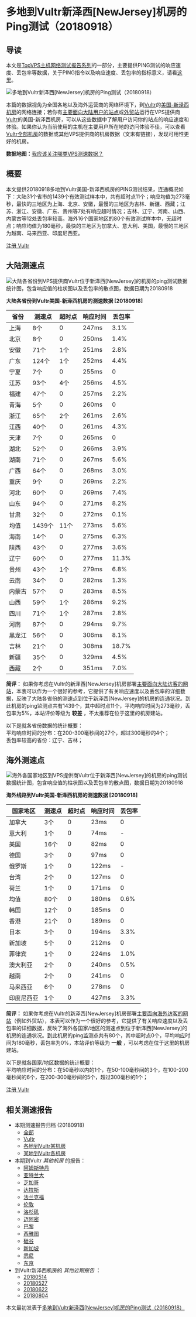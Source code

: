 #  多地到Vultr新泽西[NewJersey]机房的Ping测试（20180918） 

## 导读

本文是[TopVPS主机网络测试报告系列](https://vps123.top/pingtest)的一部分，主要提供PING测试的响应速度、丢包率等数据，关于PING指令以及响应速度、丢包率的指标意义，请看[这里](https://vps123.top/what-is-ping.html)。

![多地到Vultr新泽西\[NewJersey\]机房的Ping测试（20180918）](/images/thumbnails/to_vultr_Sydney.png)

本篇的数据视角为全国各地以及海外运营商的网络环境下，到[Vultr](https://vps123.top/go/vultr)的[美国-新泽西机房](https://vps123.top/vultr-facilities.html#newjersey)的网络连接；若你有[主要面向大陆用户的站点](https://vps123.top/website-for-mainland-users.html)或[外贸站](https://vps123.top/website-for-internation-trade.html)运行在VPS提供商[Vultr](https://vps123.top/go/vultr)的美国-新泽西机房，可以从这些数据中了解用户访问你的站点的响应速度和体验。如果你认为当前使用的主机在主要用户所在地的访问体验不佳，可以查看[Vultr全部机房](/vultr/isp/china/20180918-vultr-isp-china.md)的数据或其他VPS提供商的机房数据（文末有链接），发现可用性更好的机房。

**数据地图：**[我应该关注哪类VPS测速数据？](https://vps123.top/find-pingtest-data-you-need.html)

## 概要

本文提供20180918多地到Vultr美国-新泽西机房的PING测试结果，连通概况如下：大陆31个省市的1439个有效测试样本中，共有超时点11个；响应均值为273毫秒，最快的三地区为上海、北京、安徽，最慢的三地区为吉林、新疆、西藏；江苏、浙江、安徽、广东、贵州等7处有响应超时情况；吉林、辽宁、河南、山西、内蒙古等12处丢包率较高。海外16个国家地区的80个有效测试样本中，无超时点；响应均值为180毫秒，最快的三地区为加拿大、意大利、美国，最慢的三地区为越南、马来西亚、印度尼西亚。

[注册 Vultr](https://vps123.top/go/vultr/_btn1)

## 大陆测速点

![大陆各省份到VPS提供商Vultr位于新泽西\[NewJersey\]的机房的ping测试数据统计图，包含响应值的柱状图以及丢包率的散点图，数据日期为20180918](/images/pingtests/vultr_20180918/plot_idc_vultr_usa-newjersey_20180918_mainland.png)

**大陆各省份到Vultr美国-新泽西机房的测速数据 [20180918]**

省份 | 测速点 | 超时点 | 响应时间 | 丢包率  
---|---|---|---|---  
上海 | 8个 | 0 | 247ms | 3.1%  
北京 | 8个 | 0 | 250ms | 1.4%  
安徽 | 71个 | 1个 | 251ms | 2.8%  
广东 | 124个 | 1个 | 252ms | 4.4%  
宁夏 | 7个 | 0 | 255ms | 0  
江苏 | 93个 | 4个 | 256ms | 4.5%  
福建 | 47个 | 0 | 257ms | 2.2%  
青海 | 5个 | 0 | 260ms | 0  
浙江 | 65个 | 2个 | 261ms | 2.6%  
江西 | 40个 | 0 | 261ms | 4.3%  
天津 | 7个 | 0 | 265ms | 0  
湖北 | 52个 | 0 | 266ms | 3.9%  
湖南 | 71个 | 0 | 267ms | 5.6%  
广西 | 64个 | 0 | 268ms | 3.0%  
重庆 | 9个 | 0 | 269ms | 2.2%  
河北 | 60个 | 0 | 269ms | 7.4%  
山东 | 94个 | 0 | 271ms | 8.2%  
甘肃 | 32个 | 0 | 272ms | 0.1%  
均值 | 1439个 | 11个 | 273ms | 5.6%  
海南 | 14个 | 0 | 275ms | 6.3%  
陕西 | 43个 | 0 | 277ms | 3.6%  
辽宁 | 60个 | 0 | 277ms | 11.3%  
贵州 | 43个 | 1个 | 279ms | 6.8%  
云南 | 34个 | 0 | 282ms | 1.3%  
内蒙古 | 57个 | 0 | 283ms | 8.5%  
山西 | 59个 | 1个 | 286ms | 9.2%  
四川 | 71个 | 1个 | 287ms | 2.8%  
河南 | 87个 | 0 | 294ms | 9.7%  
黑龙江 | 56个 | 0 | 306ms | 8.1%  
吉林 | 21个 | 0 | 308ms | 18.7%  
新疆 | 35个 | 0 | 329ms | 4.5%  
西藏 | 2个 | 0 | 351ms | 7.0%  
  
**简评：** 如果你考虑在Vultr的新泽西[NewJersey]机房部署[主要面向大陆访客的网站](website-for-mainland-users.html)，本表可以作为一个很好的参考，它提供了有关响应速度以及丢包率的详细数据，反映了大陆各省份的测速点到位于新泽西[NewJersey]的机房的连通状况。到此机房的ping监测点共有1439个，其中超时点11个，平均响应时间为273毫秒，丢包率为5%，本站评价等级为 **较差** ，不太推荐在位于这里的机房建站。

以下是就各省份数据的统计概要：  
平均响应时间的分布：在200-300毫秒间的27个，超过300毫秒的4个；  
丢包率较高的省份：辽宁、吉林；

## 海外测速点

![海外各国家地区到VPS提供商Vultr位于新泽西\[NewJersey\]的机房的ping测试数据统计图，包含响应值的柱状图以及丢包率的散点图，数据日期为20180918](/images/pingtests/vultr_20180918/plot_idc_vultr_usa-newjersey_20180918_overseas.png)

**海外线路到Vultr美国-新泽西机房的测速数据 [20180918]**

国家地区 | 测速点 | 超时点 | 响应时间 | 丢包率  
---|---|---|---|---  
加拿大 | 3个 | 0 | 23ms | 0  
意大利 | 1个 | 0 | 74ms | -  
美国 | 16个 | 0 | 82ms | 0  
德国 | 3个 | 0 | 97ms | 0  
俄罗斯 | 1个 | 0 | 122ms | -  
台湾 | 2个 | 0 | 127ms | 0  
荷兰 | 1个 | 0 | 171ms | 0  
均值 | 80个 | 0 | 180ms | 0.6%  
韩国 | 12个 | 0 | 185ms | 0  
香港 | 21个 | 0 | 189ms | 0  
日本 | 3个 | 0 | 194ms | 3.3%  
新加坡 | 5个 | 0 | 212ms | 0  
菲律宾 | 1个 | 0 | 224ms | 1.0%  
澳大利亚 | 2个 | 0 | 240ms | 0.5%  
越南 | 2个 | 0 | 241ms | 0  
马来西亚 | 6个 | 0 | 278ms | 0  
印度尼西亚 | 1个 | 0 | 427ms | 3.3%  
  
**简评：** 如果你考虑在Vultr的新泽西[NewJersey]机房部署[主要面向海外访客的网站](https://vps123.top/website-for-internation-trade.html)（例如外贸站），本表可以作为一个很好的参考，它提供了有关响应速度以及丢包率的详细数据，反映了海外各国家/地区的测速点到位于新泽西[NewJersey]的机房的连通状况。到此机房的ping监测点共有80个，其中超时点0个，平均响应时间为180毫秒，丢包率为0%，本站评价等级为 **一般** ，可以考虑在位于这里的机房建站。

以下是就各国家/地区数据的统计概要：  
平均响应时间的分布：在50毫秒以内的1个，在50-100毫秒间的3个，在100-200毫秒间的6个，在200-300毫秒间的5个，超过300毫秒的1个；

[注册 Vultr](https://vps123.top/go/vultr/_btn2)

## 相关测速报告

  * 本期测速报告归档 (20180918) 
    * [全部](https://vps123.top/pingtests/20180918 "本期各VPS提供商全部测速报告")
    * [Vultr](https://vps123.top/pingtests/idc-vultr/20180918 "本期Vultr的全部测速报告")
    * [各地到Vultr某机房](https://vps123.top/pingtests/idc-vultr/isp-global/20180918 "以Vultr某机房为关注对象的视角，横向比较大陆各省份、海外各国家地区")
    * [某地到Vultr各机房](https://vps123.top/pingtests/idc-vultr/facility-all/20180918 "以大陆某省份为关注对象的视角，横向比较Vultr各机房")
  * 本期到Vultr _其他机房_ 的报告： 
    * [阿姆斯特丹](/vultr/idc/amsterdam/20180918-vultr-idc-amsterdam.md "多地到Vultr阿姆斯特丹机房的Ping测试 20180918")
    * [亚特兰大](/vultr/idc/atlanta/20180918-vultr-idc-atlanta.md "多地到Vultr亚特兰大机房的Ping测试 20180918")
    * [芝加哥](/vultr/idc/chicago/20180918-vultr-idc-chicago.md "多地到Vultr芝加哥机房的Ping测试 20180918")
    * [达拉斯](/vultr/idc/dallas/20180918-vultr-idc-dallas.md "多地到Vultr达拉斯机房的Ping测试 20180918")
    * [法兰克福](/vultr/idc/frankfurt/20180918-vultr-idc-frankfurt.md "多地到Vultr法兰克福机房的Ping测试 20180918")
    * [伦敦](/vultr/idc/london/20180918-vultr-idc-london.md "多地到Vultr伦敦机房的Ping测试 20180918")
    * [洛杉矶](/vultr/idc/losangeles/20180918-vultr-idc-losangeles.md "多地到Vultr洛杉矶机房的Ping测试 20180918")
    * [迈阿密](/vultr/idc/miami/20180918-vultr-idc-miami.md "多地到Vultr迈阿密机房的Ping测试 20180918")
    * [巴黎](/vultr/idc/paris/20180918-vultr-idc-paris.md "多地到Vultr巴黎机房的Ping测试 20180918")
    * [西雅图](/vultr/idc/seattle/20180918-vultr-idc-seattle.md "多地到Vultr西雅图机房的Ping测试 20180918")
    * [硅谷](/vultr/idc/siliconvalley/20180918-vultr-idc-siliconvalley.md "多地到Vultr硅谷机房的Ping测试 20180918")
    * [新加坡](/vultr/idc/singapore/20180918-vultr-idc-singapore.md "多地到Vultr新加坡机房的Ping测试 20180918")
    * [悉尼](/vultr/idc/sydney/20180918-vultr-idc-sydney.md "多地到Vultr悉尼机房的Ping测试 20180918")
    * [东京](/vultr/idc/tokyo/20180918-vultr-idc-tokyo.md "多地到Vultr东京机房的Ping测试 20180918")
  * 到Vultr新泽西机房的 _其他近期报告_ ： 
    * [20180514](/vultr/idc/newjersey/20180514-vultr-idc-newjersey.md "多地到Vultr新泽西机房的Ping测试 20180514")
    * [20180527](/vultr/idc/newjersey/20180527-vultr-idc-newjersey.md "多地到Vultr新泽西机房的Ping测试 20180527")
    * [20180622](/vultr/idc/newjersey/20180622-vultr-idc-newjersey.md "多地到Vultr新泽西机房的Ping测试 20180622")
    * [20180804](/vultr/idc/newjersey/20180804-vultr-idc-newjersey.md "多地到Vultr新泽西机房的Ping测试 20180804")



本文最初发表于[多地到Vultr新泽西[NewJersey]机房的Ping测试（20180918）](https://vps123.top/pingtest/20180918-vultr-idc-newjersey.html)
